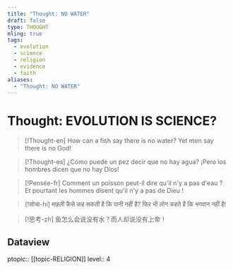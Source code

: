 ```yaml
---
title: "Thought: NO WATER"
draft: false
type: THOUGHT
mling: true
tags:
  - evolution
  - science
  - religion
  - evidence
  - faith
aliases:
  - "Thought: NO WATER"
---
```

# Thought: EVOLUTION IS SCIENCE?
> [!Thought-en]
> How can a fish say there is no water? Yet men say there is no God!

> [!Thought-es]
> ¿Cómo puede un pez decir que no hay agua? ¡Pero los hombres dicen que no hay Dios!

> [!Pensée-fr]
> Comment un poisson peut-il dire qu'il n'y a pas d'eau ? Et pourtant les hommes disent qu'il n'y a pas de Dieu !

> [!सोचा-hi]
> मछली कैसे कह सकती है कि पानी नहीं है? फिर भी लोग कहते हैं कि भगवान नहीं है!

> [!思考-zh]
> 鱼怎么会说没有水？而人却说没有上帝！

## Dataview
ptopic:: [[topic-RELIGION]]
level:: 4

